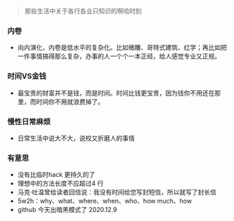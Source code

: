 > 那些生活中关于各行各业只知识的啊哈时刻

### 内卷
- 向内演化，内卷是低水平的复杂化。比如微雕、哥特式建筑、红学；再比如把一件事情搞得那么复杂，办事的人一个个一本正经，给人感觉专业又正规。

### 时间VS金钱
- 最宝贵的财富并不是钱，而是时间。时间比钱更宝贵，因为钱你不用还在那里，而时间你不用就浪费掉了。

### 慢性日常麻烦
- 日常生活中说大不大，说校又折磨人的事情

### 有意思
- 没有比临时hack 更持久的了
- 理想中的方法长度不应超过4 行
- 马克·吐温曾给读者回信说：我没有时间给您写封短信，所以就写了封长信
- 5w2h：why、what、where、when、who、how much、how
- github 今天出暗黑模式了 2020.12.9
